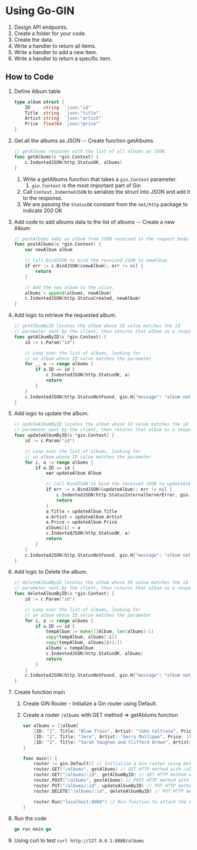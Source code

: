 # Using Go-GIN

1. Design API endpoints.
1. Create a folder for your code.
1. Create the data.
1. Write a handler to return all items.
1. Write a handler to add a new item.
1. Write a handler to return a specific item.

## How to Code

1. Define Album table

    ```go
    type album struct {
        ID     string  `json:"id"`
        Title  string  `json:"title"`
        Artist string  `json:"artist"`
        Price  float64 `json:"price"`
    }
    ```

1. Get all the albums as JSON -- Create function getAlbums

    ```go
    // getAlbums responds with the list of all albums as JSON.
    func getAlbums(c *gin.Context) {
        c.IndentedJSON(http.StatusOK, albums)
    }
    ```

    1. Write a getAlbums function that takes a `gin.Context` parameter.
        1. `gin.Context` is the most important part of Gin
    1. Call `Context.IndentedJSON` to serialize the struct into JSON and add it to the response.
    1. We are passing the `StatusOK` constant from the `net/http` package to indicate 200 OK
1. Add code to add albums data to the list of albums -- Create a new Album

    ```go
    // postAlbums adds an album from JSON received in the request body.
    func postAlbums(c *gin.Context) {
        var newAlbum album

        // Call BindJSON to bind the received JSON to newAlbum.
        if err := c.BindJSON(&newAlbum); err != nil {
            return
        }

        // Add the new album to the slice.
        albums = append(albums, newAlbum)
        c.IndentedJSON(http.StatusCreated, newAlbum)
    }
    ```

1. Add logic to retrieve the requested album.

    ```go
    // getAlbumByID locates the album whose ID value matches the id
    // parameter sent by the client, then returns that album as a response.
    func getAlbumByID(c *gin.Context) {
        id := c.Param("id")

        // Loop over the list of albums, looking for
        // an album whose ID value matches the parameter.
        for _, a := range albums {
            if a.ID == id {
                c.IndentedJSON(http.StatusOK, a)
                return
            }
        }
        c.IndentedJSON(http.StatusNotFound, gin.H{"message": "album not found"})
    }
    ```

1. Add logic to update the album.

    ```go
    // updateAlbumByID locates the album whose ID value matches the id
    // parameter sent by the client, then returns that album as a response.
    func updateAlbumByID(c *gin.Context) {
        id := c.Param("id")

        // Loop over the list of albums, looking for
        // an album whose ID value matches the parameter.
        for i, a := range albums {
            if a.ID == id {
                var updateAlbum Album

                // Call BindJSON to bind the received JSON to updateAlbum.
                if err := c.BindJSON(&updateAlbum); err != nil {
                    c.IndentedJSON(http.StatusInternalServerError, gin.H{"message": "Server Error"})
                    return
                }
                a.Title = updateAlbum.Title
                a.Artist = updateAlbum.Artist
                a.Price = updateAlbum.Price
                albums[i] = a
                c.IndentedJSON(http.StatusOK, a)
                return
            }
        }
        c.IndentedJSON(http.StatusNotFound, gin.H{"message": "album not found"})
    }
    ```

1. Add logic to Delete the album.

    ```go
    // deleteAlbumByID locates the album whose ID value matches the id
    // parameter sent by the client, then returns that album as a response.
    func deleteAlbumByID(c *gin.Context) {
        id := c.Param("id")

        // Loop over the list of albums, looking for
        // an album whose ID value matches the parameter.
        for i, a := range albums {
            if a.ID == id {
                tempAlbum := make([]Album, len(albums)-1)
                copy(tempAlbum, albums[:i])
                copy(tempAlbum, albums[i+1:])
                albums = tempAlbum
                c.IndentedJSON(http.StatusOK, albums)
                return
            }
        }
        c.IndentedJSON(http.StatusNotFound, gin.H{"message": "album not found"})
    }
    ```

1. Create function main
    1. Create GIN Router - Initialize a Gin router using Default.
    1. Create a router `/albums` with GET method => getAblums function

        ```go
        var albums = []album{
            {ID: "1", Title: "Blue Train", Artist: "John Coltrane", Price: 56.99},
            {ID: "2", Title: "Jeru", Artist: "Gerry Mulligan", Price: 17.99},
            {ID: "3", Title: "Sarah Vaughan and Clifford Brown", Artist: "Sarah Vaughan", Price: 39.99},
        }

        func main() {
            router := gin.Default() // Initialize a Gin router using Default.
            router.GET("/albums", getAlbums) // GET HTTP method with /albums wil be routed to getAlbums function
            router.GET("/albums/:id", getAlbumByID) // GET HTTP method with /albums/:id wil be routed to getAlbumByID function
            router.POST("/albums", postAlbums) // POST HTTP method with /albums wil be routed to postAlbums function
            router.PUT("/albums/:id", updateAlbumByID) // PUT HTTP method with /albums/:id wil be routed to updateAlbums function
            router.DELETE("/albums/:id", deleteAlbumByID) // PUT HTTP method with /albums/:id wil be routed to deleteAlbumsByID function

            router.Run("localhost:8080") // Run function to attach the router to an http.Server and start the server.
        }
        ```

1. Run the code

    ```go
    go run main.go
    ```

1. Using curl to test `curl http://127.0.0.1:8080/albums`
